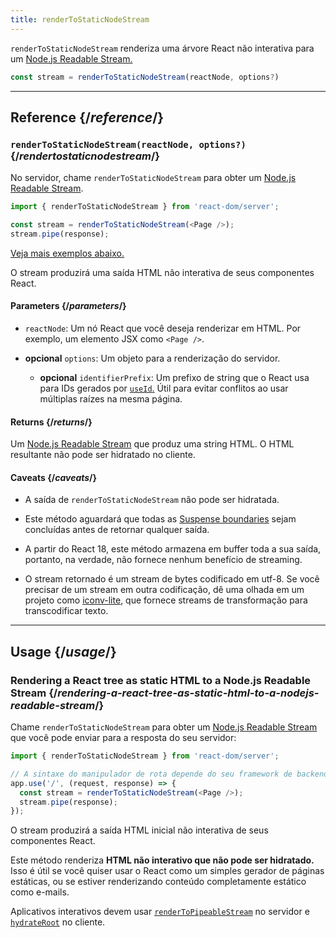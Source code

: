 ```yaml
---
title: renderToStaticNodeStream
---
```


<Intro>

`renderToStaticNodeStream` renderiza uma árvore React não interativa para um [Node.js Readable Stream.](https://nodejs.org/api/stream.html#readable-streams)

```js
const stream = renderToStaticNodeStream(reactNode, options?)
```

</Intro>

<InlineToc />

---

## Reference {/*reference*/}

### `renderToStaticNodeStream(reactNode, options?)` {/*rendertostaticnodestream*/}

No servidor, chame `renderToStaticNodeStream` para obter um [Node.js Readable Stream](https://nodejs.org/api/stream.html#readable-streams).

```js
import { renderToStaticNodeStream } from 'react-dom/server';

const stream = renderToStaticNodeStream(<Page />);
stream.pipe(response);
```

[Veja mais exemplos abaixo.](#usage)

O stream produzirá uma saída HTML não interativa de seus componentes React.

#### Parameters {/*parameters*/}

* `reactNode`: Um nó React que você deseja renderizar em HTML. Por exemplo, um elemento JSX como `<Page />`.

* **opcional** `options`: Um objeto para a renderização do servidor.
  * **opcional** `identifierPrefix`: Um prefixo de string que o React usa para IDs gerados por [`useId`.](/reference/react/useId) Útil para evitar conflitos ao usar múltiplas raízes na mesma página.

#### Returns {/*returns*/}

Um [Node.js Readable Stream](https://nodejs.org/api/stream.html#readable-streams) que produz uma string HTML. O HTML resultante não pode ser hidratado no cliente.

#### Caveats {/*caveats*/}

* A saída de `renderToStaticNodeStream` não pode ser hidratada.

* Este método aguardará que todas as [Suspense boundaries](/reference/react/Suspense) sejam concluídas antes de retornar qualquer saída.

* A partir do React 18, este método armazena em buffer toda a sua saída, portanto, na verdade, não fornece nenhum benefício de streaming.

* O stream retornado é um stream de bytes codificado em utf-8. Se você precisar de um stream em outra codificação, dê uma olhada em um projeto como [iconv-lite](https://www.npmjs.com/package/iconv-lite), que fornece streams de transformação para transcodificar texto.

---

## Usage {/*usage*/}

### Rendering a React tree as static HTML to a Node.js Readable Stream {/*rendering-a-react-tree-as-static-html-to-a-nodejs-readable-stream*/}

Chame `renderToStaticNodeStream` para obter um [Node.js Readable Stream](https://nodejs.org/api/stream.html#readable-streams) que você pode enviar para a resposta do seu servidor:

```js {5-6}
import { renderToStaticNodeStream } from 'react-dom/server';

// A sintaxe do manipulador de rota depende do seu framework de backend
app.use('/', (request, response) => {
  const stream = renderToStaticNodeStream(<Page />);
  stream.pipe(response);
});
```

O stream produzirá a saída HTML inicial não interativa de seus componentes React.

<Pitfall>

Este método renderiza **HTML não interativo que não pode ser hidratado.** Isso é útil se você quiser usar o React como um simples gerador de páginas estáticas, ou se estiver renderizando conteúdo completamente estático como e-mails.

Aplicativos interativos devem usar [`renderToPipeableStream`](/reference/react-dom/server/renderToPipeableStream) no servidor e [`hydrateRoot`](/reference/react-dom/client/hydrateRoot) no cliente.

</Pitfall>